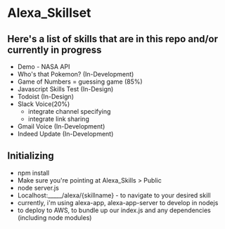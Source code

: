 # Alexa_Skillset

## Here's a list of skills that are in this repo and/or currently in progress

* Demo - NASA API
* Who's that Pokemon? (In-Development)
* Game of Numbers = guessing game (85%)
* Javascript Skills Test (In-Design)
* Todoist (In-Design)
* Slack Voice(20%)
    * integrate channel specifying
    * integrate link sharing
* Gmail Voice (In-Development)
* Indeed Update (In-Development)


## Initializing

* npm install
* Make sure you're pointing at Alexa_Skills > Public
* node server.js
* Localhost:_____/alexa/{skillname} - to navigate to your desired skill
* currently, i'm using alexa-app, alexa-app-server to develop in nodejs
* to deploy to AWS, to bundle up our index.js and any dependencies (including node modules)
